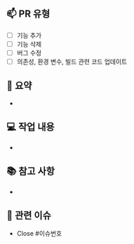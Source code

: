 <!-- 제목 형식: [#이슈번호] 구현 내용 (한글로)
  ex : #1 싱품 조회 기능 구현 -->

## 📫 PR 유형
<!-- 해당하는 유형의 [] 내부에 x를 적어주세요. 중복 기입 가능
  ex : [x] 기능 추가 -->

- [ ] 기능 추가
- [ ] 기능 삭제
- [ ] 버그 수정
- [ ] 의존성, 환경 변수, 빌드 관련 코드 업데이트

## 🔖 요약
- 

## 💻 작업 내용
- 

## 📚 참고 사항
- 

## 📌 관련 이슈
- Close #이슈번호
